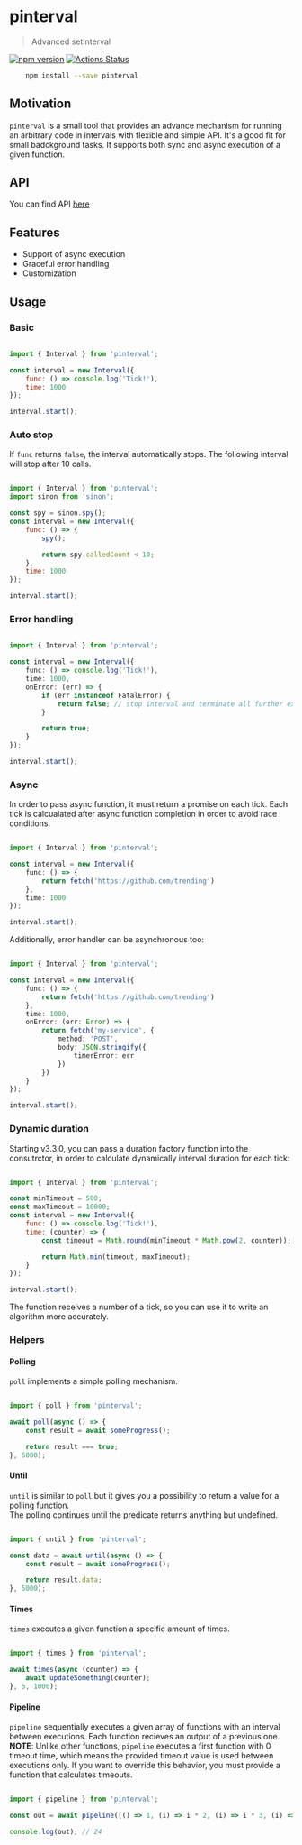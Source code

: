 # pinterval

> Advanced setInterval

[![npm version](https://badge.fury.io/js/pinterval.svg)](https://www.npmjs.com/package/pinterval)
[![Actions Status](https://github.com/ziflex/pinterval/workflows/Node%20CI/badge.svg)](https://github.com/ziflex/pinterval/actions)


````sh
    npm install --save pinterval
````

## Motivation
``pinterval`` is a small tool that provides an advance mechanism for running an arbitrary code in intervals with flexible and simple API. It's a good fit for small badckground tasks. It supports both sync and async execution of a given function.

## API
You can find API [here](http://ziflex.github.io/pinterval)

## Features
- Support of async execution
- Graceful error handling
- Customization

## Usage

### Basic

```javascript

import { Interval } from 'pinterval';

const interval = new Interval({
    func: () => console.log('Tick!'),
    time: 1000
});

interval.start();

```

### Auto stop

If ``func`` returns ``false``, the interval automatically stops.
The following interval will stop after 10 calls.

```javascript

import { Interval } from 'pinterval';
import sinon from 'sinon';

const spy = sinon.spy();
const interval = new Interval({
    func: () => {
        spy();

        return spy.calledCount < 10;
    },
    time: 1000
});

interval.start();

```

### Error handling

```typescript

import { Interval } from 'pinterval';

const interval = new Interval({
    func: () => console.log('Tick!'),
    time: 1000,
    onError: (err) => {
        if (err instanceof FatalError) {
            return false; // stop interval and terminate all further execution
        }

        return true;
    }
});

interval.start();

```

### Async

In order to pass async function, it must return a promise on each tick.
Each tick is calcualated after async function completion in order to avoid race conditions.

```typescript

import { Interval } from 'pinterval';

const interval = new Interval({
    func: () => {
        return fetch('https://github.com/trending')
    },
    time: 1000
});

interval.start();

```

Additionally, error handler can be asynchronous too:

```typescript

import { Interval } from 'pinterval';

const interval = new Interval({
    func: () => {
        return fetch('https://github.com/trending')
    },
    time: 1000,
    onError: (err: Error) => {
        return fetch('my-service', {
            method: 'POST',
            body: JSON.stringify({
                timerError: err
            })
        })
    }
});

interval.start();

```

### Dynamic duration
Starting v3.3.0, you can pass a duration factory function into the consutrctor, in order to calculate dynamically interval duration for each tick:

```javascript

import { Interval } from 'pinterval';

const minTimeout = 500;
const maxTimeout = 10000;
const interval = new Interval({
    func: () => console.log('Tick!'),
    time: (counter) => {
        const timeout = Math.round(minTimeout * Math.pow(2, counter));

        return Math.min(timeout, maxTimeout);
    }
});

interval.start();

```

The function receives a number of a tick, so you can use it to write an algorithm more accurately.

### Helpers

#### Polling

``poll`` implements a simple polling mechanism.

```typescript

import { poll } from 'pinterval';

await poll(async () => {
    const result = await someProgress();

    return result === true;
}, 5000);

```

#### Until

``until`` is similar to ``poll`` but it gives you a possibility to return a value for a polling function.    
The polling continues until the predicate returns anything but undefined.

```typescript

import { until } from 'pinterval';

const data = await until(async () => {
    const result = await someProgress();

    return result.data;
}, 5000);

```

#### Times

``times`` executes a given function a specific amount of times.

```typescript

import { times } from 'pinterval';

await times(async (counter) => {
    await updateSomething(counter);
}, 5, 1000);

```

#### Pipeline

``pipeline`` sequentially executes a given array of functions with an interval between executions.
Each function recieves an output of a previous one.
**NOTE**: Unlike other functions, ``pipeline`` executes a first function with 0 timeout time, which means the provided timeout value is used between executions only.
If you want to override this behavior, you must provide a function that calculates timeouts.

```typescript

import { pipeline } from 'pinterval';

const out = await pipeline([() => 1, (i) => i * 2, (i) => i * 3, (i) => i * 4], 100);

console.log(out); // 24

```